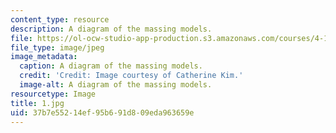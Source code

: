 ```yaml
---
content_type: resource
description: A diagram of the massing models.
file: https://ol-ocw-studio-app-production.s3.amazonaws.com/courses/4-104-architecture-studio-intentions-spring-2005/37b7e55214ef95b691d809eda963659e_1.jpg
file_type: image/jpeg
image_metadata:
  caption: A diagram of the massing models.
  credit: 'Credit: Image courtesy of Catherine Kim.'
  image-alt: A diagram of the massing models.
resourcetype: Image
title: 1.jpg
uid: 37b7e552-14ef-95b6-91d8-09eda963659e
---
```

